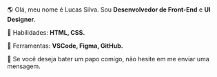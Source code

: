 <p align="left"> 
  🌎 Olá, meu nome é Lucas Silva. Sou <strong>Desenvolvedor de Front-End</strong> e <strong>UI Designer</strong>.
</p>

<p align="left">
  🦄 Habilidades: <strong>HTML, CSS.</strong>
</p>

<p align="left">
  💼 Ferramentas: <strong>VSCode, Figma, GitHub.</strong>
</p>

<p align="left">
  💌 Se você deseja bater um papo comigo, não hesite em me enviar uma mensagem.
</p>
